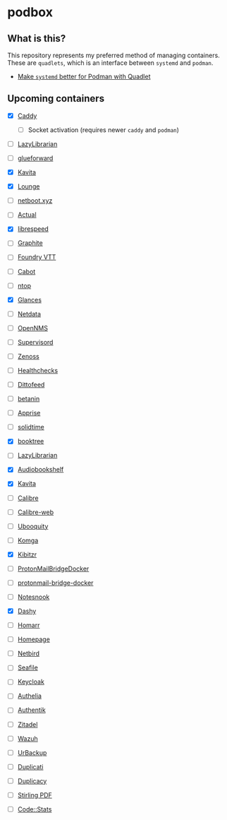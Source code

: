 # podbox

## What is this?

This repository represents my preferred method of managing containers. These
are `quadlets`, which is an interface between `systemd` and `podman`.

- [Make `systemd` better for Podman with Quadlet](https://www.redhat.com/en/blog/quadlet-podman)

## Upcoming containers

- [x] [Caddy](https://caddyserver.com)
    - [ ] Socket activation (requires newer `caddy` and `podman`)
- [ ] [LazyLibrarian](https://lazylibrarian.gitlab.io/)
- [ ] [glueforward](https://github.com/GeoffreyCoulaud/glueforward)
- [x] [Kavita](https://www.kavitareader.com/)
- [x] [Lounge](https://thelounge.chat)
- [ ] [netboot.xyz](https://netboot.xyz)
- [ ] [Actual](https://actualbudget.github.io/docs/)
- [x] [librespeed](https://librespeed.org)
- [ ] [Graphite](https://graphiteapp.org/)
- [ ] [Foundry VTT](https://foundryvtt.com)
- [ ] [Cabot](https://cabotapp.com/)
- [ ] [ntop](https://www.ntop.org/)
- [x] [Glances](https://nicolargo.github.io/glances/)
- [ ] [Netdata](https://www.netdata.cloud/)
- [ ] [OpenNMS](https://www.opennms.org/)
- [ ] [Supervisord](http://supervisord.org/)
- [ ] [Zenoss](https://www.zenoss.com/)
- [ ] [Healthchecks](https://healthchecks.io/)
- [ ] [Dittofeed](https://www.dittofeed.com)
- [ ] [betanin](https://github.com/sentriz/betanin)
- [ ] [Apprise](https://github.com/caronc/apprise)
- [ ] [solidtime](https://docs.solidtime.io/self-hosting/intro)
- [x] [booktree](https://github.com/myxdvz/booktree)
- [ ] [LazyLibrarian](https://gitlab.com/LazyLibrarian/LazyLibrarian)
- [x] [Audiobookshelf](https://www.audiobookshelf.org/)
- [x] [Kavita](https://kavitareader.com)
- [ ] [Calibre](https://github.com/linuxserver/docker-calibre)
- [ ] [Calibre-web](https://github.com/janeczku/calibre-web)
- [ ] [Ubooquity](https://vaemendis.net/ubooquity/)
- [ ] [Komga](https://komga.org/)
- [x] [Kibitzr](https://kibitzr.github.io/)
- [ ] [ProtonMailBridgeDocker](https://github.com/VideoCurio/ProtonMailBridgeDocker)
- [ ] [protonmail-bridge-docker](https://github.com/shenxn/protonmail-bridge-docker)
- [ ] [Notesnook](https://github.com/streetwriters/notesnook-sync-server)
- [x] [Dashy](https://dashy.to)
- [ ] [Homarr](https://homarr.dev/)
- [ ] [Homepage](https://gethomepage.dev/)
- [ ] [Netbird](https://netbird.io/)
- [ ] [Seafile](https://www.seafile.com)
- [ ] [Keycloak](https://www.keycloak.org)
- [ ] [Authelia](https://www.authelia.com/)
- [ ] [Authentik](https://goauthentik.io/)
- [ ] [Zitadel](https://zitadel.com/)
- [ ] [Wazuh](https://wazuh.com/)
- [ ] [UrBackup](https://urbackup.org)
- [ ] [Duplicati](https://duplicati.com/)
- [ ] [Duplicacy](https://duplicacy.com/)
- [ ] [Stirling PDF](https://stirlingpdf.io)
- [ ] [Code::Stats](https://codestats.net/)

